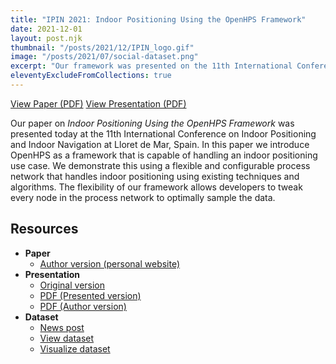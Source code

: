 ```yaml
---
title: "IPIN 2021: Indoor Positioning Using the OpenHPS Framework"
date: 2021-12-01
layout: post.njk
thumbnail: "/posts/2021/12/IPIN_logo.gif"
image: "/posts/2021/07/social-dataset.png"
excerpt: "Our framework was presented on the 11th International Conference on Indoor Positioning and Indoor Navigation (IPIN). In this paper we demonstrate the use of OpenHPS with an indoor positioning use case along with new modules aimed for indoor scenarios."
eleventyExcludeFromCollections: true
---
```

<div class="btn-header">
<a href="/publications/2021/ipin2021" class="btn btn-red"><i class="fa fa-file-pdf-o"></i>View Paper (PDF)</a>
<a href="/slides/ipin2021/ipin2021_presentation.pdf" class="btn btn-red"><i class="fa fa-file-powerpoint-o"></i>View Presentation (PDF)</a>
</div>

Our paper on *Indoor Positioning Using the OpenHPS Framework* was presented today at the 11th International Conference on Indoor Positioning and Indoor Navigation at Lloret de Mar, Spain. In this paper we introduce OpenHPS as a framework that is capable of handling an indoor positioning use case. We demonstrate this using a flexible and configurable process network that handles indoor positioning using existing techniques and algorithms. The flexibility of our framework allows developers to tweak every node in the process network to optimally sample the data.

## Resources
- **Paper**
    - [Author version (personal website)](https://beatsigner.com/publications/indoor-positioning-using-the-openhps-framework.pdf)
- **Presentation**
    - [Original version](/slides/ipin2021/)
    - [PDF (Presented version)](/slides/ipin2021/ipin2021_presentation.pdf)
    - [PDF (Author version)](/slides/ipin2021/ipin2021_author_presentation.pdf)
- **Dataset**
    - [News post](/posts/2021/07/28)
    - [View dataset](https://zenodo.org/record/4744380#.YQCLYY4zaUk)
    - [Visualize dataset](https://observablehq.com/@openhps/openhps-fingerprinting-dataset-overview)
